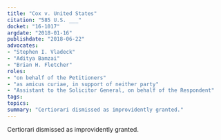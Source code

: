 ```yaml
---
title: "Cox v. United States"
citation: "585 U.S. ___"
docket: "16-1017"
argdate: "2018-01-16"
publishdate: "2018-06-22"
advocates:
- "Stephen I. Vladeck"
- "Aditya Bamzai"
- "Brian H. Fletcher"
roles:
- "on behalf of the Petitioners"
- "as amicus curiae, in support of neither party"
- "Assistant to the Solicitor General, on behalf of the Respondent"
tags:
topics:
summary: "Certiorari dismissed as improvidently granted."
---
```

Certiorari dismissed as improvidently granted.

